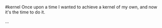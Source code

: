 #kernel
Once upon a time I wanted to achieve a kernel of my own, and now it's the time to do it.

...
